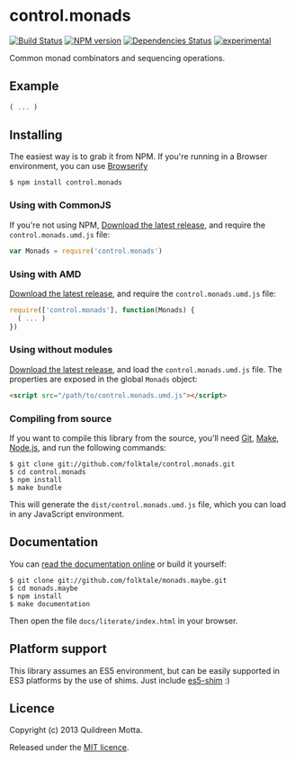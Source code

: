 control.monads
==============

[![Build Status](https://secure.travis-ci.org/folktale/control.monads.png?branch=master)](https://travis-ci.org/folktale/control.monads)
[![NPM version](https://badge.fury.io/js/control.monads.png)](http://badge.fury.io/js/control.monads)
[![Dependencies Status](https://david-dm.org/folktale/control.monads.png)](https://david-dm.org/folktale/control.monads)
[![experimental](http://hughsk.github.io/stability-badges/dist/experimental.svg)](http://github.com/hughsk/stability-badges)


Common monad combinators and sequencing operations.


## Example

```js
( ... )
```


## Installing

The easiest way is to grab it from NPM. If you're running in a Browser
environment, you can use [Browserify][]

    $ npm install control.monads


### Using with CommonJS

If you're not using NPM, [Download the latest release][release], and require
the `control.monads.umd.js` file:

```js
var Monads = require('control.monads')
```


### Using with AMD

[Download the latest release][release], and require the `control.monads.umd.js`
file:

```js
require(['control.monads'], function(Monads) {
  ( ... )
})
```


### Using without modules

[Download the latest release][release], and load the `control.monads.umd.js`
file. The properties are exposed in the global `Monads` object:

```html
<script src="/path/to/control.monads.umd.js"></script>
```


### Compiling from source

If you want to compile this library from the source, you'll need [Git][],
[Make][], [Node.js][], and run the following commands:

    $ git clone git://github.com/folktale/control.monads.git
    $ cd control.monads
    $ npm install
    $ make bundle
    
This will generate the `dist/control.monads.umd.js` file, which you can load in
any JavaScript environment.

    
## Documentation

You can [read the documentation online][docs] or build it yourself:

    $ git clone git://github.com/folktale/monads.maybe.git
    $ cd monads.maybe
    $ npm install
    $ make documentation

Then open the file `docs/literate/index.html` in your browser.


## Platform support

This library assumes an ES5 environment, but can be easily supported in ES3
platforms by the use of shims. Just include [es5-shim][] :)


## Licence

Copyright (c) 2013 Quildreen Motta.

Released under the [MIT licence](https://github.com/folktale/control.monads/blob/master/LICENCE).

<!-- links -->
[Fantasy Land]: https://github.com/fantasyland/fantasy-land
[Browserify]: http://browserify.org/
[release]: https://github.com/folktale/control.monads/releases/download/v0.0.0/control.monads-0.0.0.tar.gz
[Git]: http://git-scm.com/
[Make]: http://www.gnu.org/software/make/
[Node.js]: http://nodejs.org/
[es5-shim]: https://github.com/kriskowal/es5-shim
[docs]: http://folktale.github.io/control.monads
